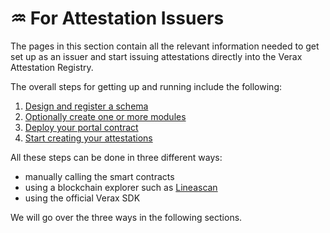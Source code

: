 # ♒ For Attestation Issuers

The pages in this section contain all the relevant information needed to get set up as an issuer and start issuing attestations directly into the Verax Attestation Registry.

The overall steps for getting up and running include the following:

1. [Design and register a schema](create-a-schema.md)
2. [Optionally create one or more modules](create-a-module.md)
3. [Deploy your portal contract](create-a-portal.md)
4. [Start creating your attestations](create-an-attestation.md)

All these steps can be done in three different ways:

* manually calling the smart contracts
* using a blockchain explorer such as [Lineascan](https://lineascan.build/)
* using the official Verax SDK

We will go over the three ways in the following sections.

